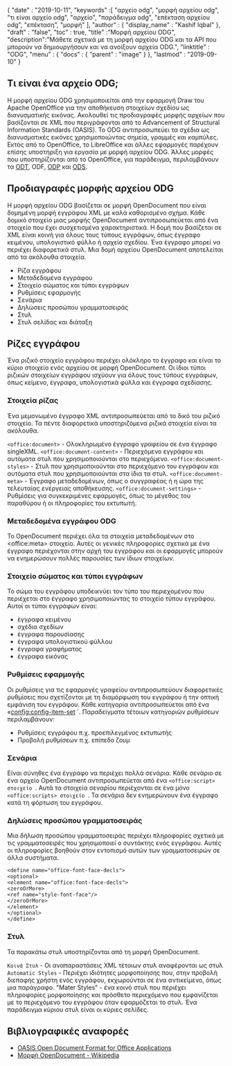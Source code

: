 {
  "date" : "2019-10-11",
  "keywords" :[ "αρχείο odg", "μορφή αρχείου odg", "τι είναι αρχείο odg", "αρχείο", "παράδειγμα odg", "επέκταση αρχείου odg", "επέκταση", "μορφή" ],
  "author" : {
    "display_name" : "Kashif Iqbal"
},
  "draft" : "false",
  "toc" : true,
  "title" :"Μορφή αρχείου ODG",
  "description":"Μάθετε σχετικά με τη μορφή αρχείου ODG και τα API που μπορούν να δημιουργήσουν και να ανοίξουν αρχεία ODG.",
  "linktitle" : "ODG",
  "menu" : {
    "docs" : {
      "parent" : "image"
}
},
  "lastmod" : "2019-09-10"
}

## Τι είναι ένα αρχείο ODG;

Η μορφή αρχείου ODG χρησιμοποιείται από την εφαρμογή Draw του Apache OpenOffice για την αποθήκευση στοιχείων σχεδίου ως διανυσματικής εικόνας. Ακολουθεί τις προδιαγραφές μορφής αρχείων που βασίζονται σε XML που περιγράφονται από το Advancement of Structural Information Standards (OASIS). Το ODG αντιπροσωπεύει τα σχέδια ως διανυσματικές εικόνες χρησιμοποιώντας σημεία, γραμμές και καμπύλες. Εκτός από το OpenOffice, το LibreOffice και άλλες εφαρμογές παρέχουν επίσης υποστήριξη για εργασία με μορφή αρχείου ODG. Άλλες μορφές που υποστηρίζονται από το OpenOffice, για παράδειγμα, περιλαμβάνουν τα [ODT](/el/word-processing/odt/), ODF, [ODP](/el/presentation/odp/) και [ODS](/el/spreadsheet/ods/).


## Προδιαγραφές μορφής αρχείου ODG

Η μορφή αρχείου ODG βασίζεται σε μορφή OpenDocument που είναι δομημένη μορφή εγγράφου XML με καλά καθορισμένο σχήμα.
Κάθε δομικό στοιχείο μιας μορφής OpenDocument αντιπροσωπεύεται από ένα στοιχείο που έχει συσχετισμένα χαρακτηριστικά. Η δομή που βασίζεται σε XML είναι κοινή για όλους τους τύπους εγγράφων, όπως έγγραφο κειμένου, υπολογιστικό φύλλο ή αρχείο σχεδίου. Ένα έγγραφο μπορεί να περιέχει διαφορετικά στυλ. Μια δομή αρχείου OpenDocument αποτελείται από τα ακόλουθα στοιχεία.
* Ρίζα εγγράφου
* Μεταδεδομένα εγγράφου
* Στοιχείο σώματος και τύποι εγγράφων
* Ρυθμίσεις εφαρμογής
* Σενάρια
* Δηλώσεις προσώπου γραμματοσειράς
* Στυλ
* Στυλ σελίδας και διάταξη

## Ρίζες εγγράφου ##

Ένα ριζικό στοιχείο εγγράφου περιέχει ολόκληρο το έγγραφο και είναι το κύριο στοιχείο ενός αρχείου σε μορφή OpenDocument. Οι ίδιοι τύποι ριζικών στοιχείων εγγράφου ισχύουν για όλους τους τύπους εγγράφων, όπως κείμενο, έγγραφα, υπολογιστικά φύλλα και έγγραφα σχεδίασης.

### Στοιχεία ρίζας ###
Ένα μεμονωμένο έγγραφο XML αντιπροσωπεύεται από το δικό του ριζικό στοιχείο. Τα πέντε διαφορετικά υποστηριζόμενα ριζικά στοιχεία είναι τα ακόλουθα.

`<office:document>` - Ολοκληρωμένο έγγραφο γραφείου σε ένα έγγραφο singleXML.
`<office:document-content>` - Περιεχόμενο εγγράφου και αυτόματα στυλ που χρησιμοποιούνται στο περιεχόμενο.
`<office:document-styles>` - Στυλ που χρησιμοποιούνται στο περιεχόμενο του εγγράφου και αυτόματα στυλ που χρησιμοποιούνται στα ίδια τα στυλ.
`<office:document-meta>` - Έγγραφο μεταδεδομένων, όπως ο συγγραφέας ή η ώρα της τελευταίας ενέργειας αποθήκευσης.
`<office:document-settings>` - Ρυθμίσεις για συγκεκριμένες εφαρμογές, όπως το μέγεθος του παραθύρου ή οι πληροφορίες του εκτυπωτή.

### Μεταδεδομένα εγγράφου ODG ###
Το OpenDocument περιέχει όλα τα στοιχεία μεταδεδομένων στο \<office:meta> στοιχείο. Αυτές οι γενικές πληροφορίες σχετικά με ένα έγγραφο περιέχονται στην αρχή του εγγράφου και οι εφαρμογές μπορούν να ενημερώσουν πολλές παρουσίες των ίδιων στοιχείων.

### Στοιχείο σώματος και τύποι εγγράφων ###
Το σώμα του εγγράφου υποδεικνύει τον τύπο του περιεχομένου που περιέχεται στο έγγραφο χρησιμοποιώντας το στοιχείο τύπου εγγράφου. Αυτοί οι τύποι εγγράφων είναι:
* έγγραφα κειμένου
* σχέδια σχεδίων
* έγγραφα παρουσίασης
* έγγραφα υπολογιστικού φύλλου
* έγγραφα γραφήματος
* έγγραφα εικόνας

### Ρυθμίσεις εφαρμογής ###
Οι ρυθμίσεις για τις εφαρμογές γραφείου αντιπροσωπεύουν διαφορετικές ρυθμίσεις που σχετίζονται με τη διαμόρφωση του εγγράφου ή την οπτική εμφάνιση του εγγράφου. Κάθε κατηγορία αντιπροσωπεύεται από ένα «<config:config-item-set> `. Παραδείγματα τέτοιων κατηγοριών ρυθμίσεων περιλαμβάνουν:
* Ρυθμίσεις εγγράφου π.χ. προεπιλεγμένος εκτυπωτής
* Προβολή ρυθμίσεων π.χ. επίπεδο ζουμ

### Σενάρια ###
Είναι σύνηθες ένα έγγραφο να περιέχει πολλά σενάρια. Κάθε σενάριο σε ένα αρχείο OpenDocument αντιπροσωπεύεται από ένα `<office:script> στοιχείο `. Αυτά τα στοιχεία σεναρίου περιέχονται σε ένα μόνο `<office:scripts> στοιχείο `. Τα σενάρια δεν ενημερώνουν ένα έγγραφο κατά τη φόρτωση του εγγράφου.
### Δηλώσεις προσώπου γραμματοσειράς ###

Μια δήλωση προσώπου γραμματοσειράς περιέχει πληροφορίες σχετικά με τις γραμματοσειρές που χρησιμοποιεί ο συντάκτης ενός εγγράφου. Αυτές οι πληροφορίες βοηθούν στον εντοπισμό αυτών των γραμματοσειρών σε άλλα συστήματα.
```
<define name="office-font-face-decls">
<optional>
<element name="office:font-face-decls">
<zeroOrMore>
<ref name="style-font-face"/>
</zeroOrMore>
</element>
</optional>
</define>
```
### Στυλ ###
Τα παρακάτω στυλ υποστηρίζονται από τη μορφή OpenDocument.

`Κοινά Στυλ` - Οι αναπαραστάσεις XML τέτοιων στυλ αναφέρονται ως στυλ
`Automatic Styles` - Περιέχει ιδιότητες μορφοποίησης που, στην προβολή διεπαφής χρήστη ενός εγγράφου, εκχωρούνται σε ένα αντικείμενο, όπως μια παράγραφο.
"Mater Styles" - ένα κοινό στυλ που περιέχει πληροφορίες μορφοποίησης και πρόσθετο περιεχόμενο που εμφανίζεται με το περιεχόμενο του εγγράφου όταν εφαρμόζεται το στυλ. Ένα παράδειγμα κύριου στυλ είναι οι κύριες σελίδες.

## Βιβλιογραφικές αναφορές ##
* [OASIS Open Document Format for Office Applications](https://www.oasis-open.org/committees/tc_home.php?wg_abbrev=office)
* [Μορφή OpenDocument - Wikipedia](https://en.wikipedia.org/wiki/OpenDocument)

